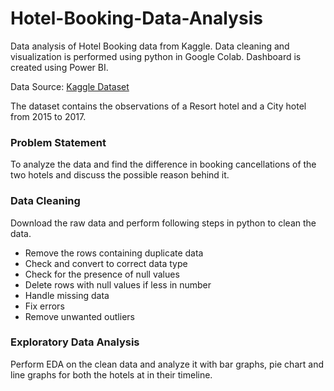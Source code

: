 # Hotel-Booking-Data-Analysis
Data analysis of Hotel Booking data from Kaggle.
Data cleaning and visualization is performed using python in Google Colab.
Dashboard is created using Power BI.

Data Source: [Kaggle Dataset](https://www.kaggle.com/datasets/mojtaba142/hotel-booking?resource=download)

The dataset contains the observations of a Resort hotel and a City hotel from 2015 to 2017.

### Problem Statement
To analyze the data and find the difference in booking cancellations of the two hotels and discuss the possible reason behind it.

### Data Cleaning
Download the raw data and perform following steps in python to clean the data.
- Remove the rows containing duplicate data
- Check and convert to correct data type
- Check for the presence of null values
- Delete rows with null values if less in number
- Handle missing data
- Fix errors
- Remove unwanted outliers

### Exploratory Data Analysis
Perform EDA on the clean data and analyze it with bar graphs, pie chart and line graphs for both the hotels at in their timeline. 
